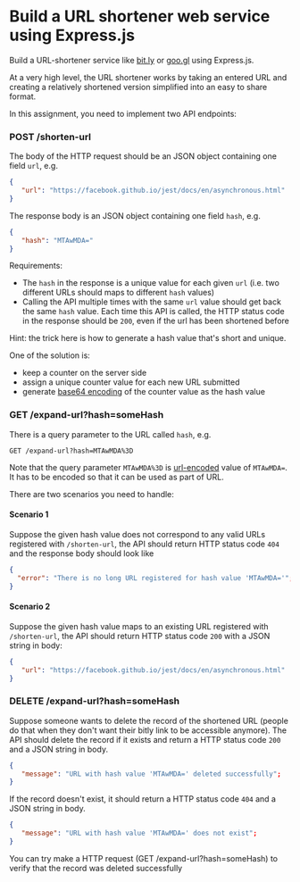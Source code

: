# Build a URL shortener web service using Express.js 

Build a URL-shortener service like [bit.ly](https://bitly.com/) or [goo.gl](https://goo.gl/) using Express.js.

At a very high level, the URL shortener works by taking an entered URL and creating a relatively shortened version simplified into an easy to share format.

In this assignment, you need to implement two API endpoints:

### POST /shorten-url

The body of the HTTP request should be an JSON object containing one field `url`, e.g.

```json
{
   "url": "https://facebook.github.io/jest/docs/en/asynchronous.html"
}
```

The response body is an JSON object containing one field `hash`, e.g.

```json
{
   "hash": "MTAwMDA="
}
```

Requirements:

- The `hash` in the response is a unique value for each given `url` (i.e. two different URLs should maps to different `hash` values)
- Calling the API multiple times with the same `url` value should get back the same `hash` value. Each time this API is called, the HTTP status code in the response should be `200`, even if the url has been shortened before

Hint: the trick here is how to generate a hash value that's short and unique.

One of the solution is:

- keep a counter on the server side
- assign a unique counter value for each new URL submitted
- generate [base64 encoding](https://developer.mozilla.org/en-US/docs/Web/API/WindowBase64/Base64_encoding_and_decoding) of the counter value as the hash value

### GET /expand-url?hash=someHash

There is a query parameter to the URL called `hash`, e.g.

```text
GET /expand-url?hash=MTAwMDA%3D
```

Note that the query parameter `MTAwMDA%3D` is [url-encoded](https://www.urlencoder.org/) value of `MTAwMDA=`. It has to be encoded so that it can be used as part of URL.

There are two scenarios you need to handle:

#### Scenario 1

Suppose the given hash value does not correspond to any valid URLs registered with `/shorten-url`, the API should return HTTP status code `404` and the response body should look like

```json
{
  "error": "There is no long URL registered for hash value 'MTAwMDA='";
}
```

#### Scenario 2

Suppose the given hash value maps to an existing URL registered with `/shorten-url`, the API should return HTTP status code `200` with a JSON string in body:

```json
{
   "url": "https://facebook.github.io/jest/docs/en/asynchronous.html"
}
```

### DELETE /expand-url?hash=someHash

Suppose someone wants to delete the record of the shortened URL (people do that when they don't want their bitly link to be accessible anymore). The API should delete the record if it exists and return a HTTP status code `200` and a JSON string in body.

```json
{
   "message": "URL with hash value 'MTAwMDA=' deleted successfully";
}
```

If the record doesn't exist, it should return a HTTP status code `404` and a JSON string in body.

```json
{
   "message": "URL with hash value 'MTAwMDA=' does not exist";
}
```

You can try make a HTTP request (GET /expand-url?hash=someHash) to verify that the record was deleted successfully